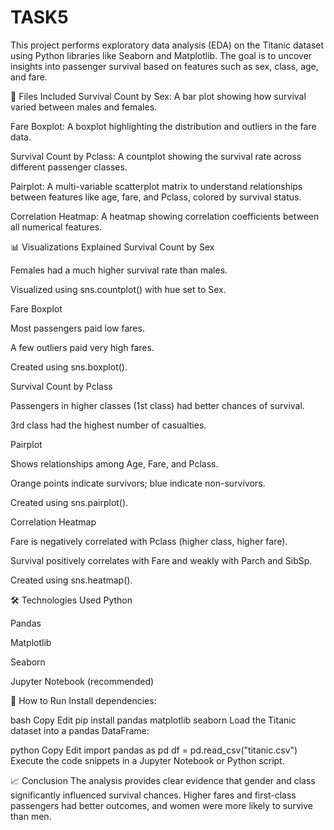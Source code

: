 # TASK5
This project performs exploratory data analysis (EDA) on the Titanic dataset using Python libraries like Seaborn and Matplotlib. The goal is to uncover insights into passenger survival based on features such as sex, class, age, and fare.

📁 Files Included
Survival Count by Sex: A bar plot showing how survival varied between males and females.

Fare Boxplot: A boxplot highlighting the distribution and outliers in the fare data.

Survival Count by Pclass: A countplot showing the survival rate across different passenger classes.

Pairplot: A multi-variable scatterplot matrix to understand relationships between features like age, fare, and Pclass, colored by survival status.

Correlation Heatmap: A heatmap showing correlation coefficients between all numerical features.

📊 Visualizations Explained
Survival Count by Sex

Females had a much higher survival rate than males.

Visualized using sns.countplot() with hue set to Sex.

Fare Boxplot

Most passengers paid low fares.

A few outliers paid very high fares.

Created using sns.boxplot().

Survival Count by Pclass

Passengers in higher classes (1st class) had better chances of survival.

3rd class had the highest number of casualties.

Pairplot

Shows relationships among Age, Fare, and Pclass.

Orange points indicate survivors; blue indicate non-survivors.

Created using sns.pairplot().

Correlation Heatmap

Fare is negatively correlated with Pclass (higher class, higher fare).

Survival positively correlates with Fare and weakly with Parch and SibSp.

Created using sns.heatmap().

🛠️ Technologies Used
Python

Pandas

Matplotlib

Seaborn

Jupyter Notebook (recommended)

📌 How to Run
Install dependencies:

bash
Copy
Edit
pip install pandas matplotlib seaborn
Load the Titanic dataset into a pandas DataFrame:

python
Copy
Edit
import pandas as pd
df = pd.read_csv("titanic.csv")
Execute the code snippets in a Jupyter Notebook or Python script.

📈 Conclusion
The analysis provides clear evidence that gender and class significantly influenced survival chances. Higher fares and first-class passengers had better outcomes, and women were more likely to survive than men.

